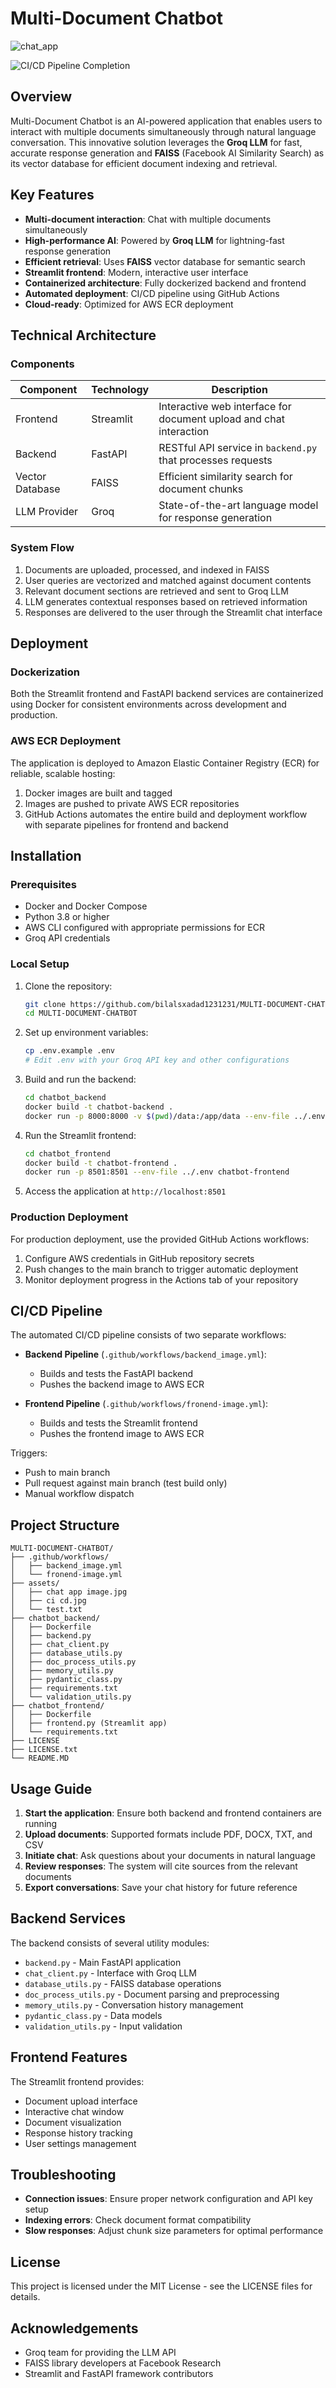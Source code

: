 # Multi-Document Chatbot

![chat_app](https://github.com/bilalsxadad1231231/MULTI-DOCUMENT-CHATBOT/blob/main/assets/chat%20app%20image.jpg)

![CI/CD Pipeline Completion](https://github.com/bilalsxadad1231231/MULTI-DOCUMENT-CHATBOT/blob/main/assets/ci%20cd.jpg)

## Overview

Multi-Document Chatbot is an AI-powered application that enables users to interact with multiple documents simultaneously through natural language conversation. This innovative solution leverages the **Groq LLM** for fast, accurate response generation and **FAISS** (Facebook AI Similarity Search) as its vector database for efficient document indexing and retrieval.

## Key Features

- **Multi-document interaction**: Chat with multiple documents simultaneously
- **High-performance AI**: Powered by **Groq LLM** for lightning-fast response generation
- **Efficient retrieval**: Uses **FAISS** vector database for semantic search
- **Streamlit frontend**: Modern, interactive user interface
- **Containerized architecture**: Fully dockerized backend and frontend
- **Automated deployment**: CI/CD pipeline using GitHub Actions
- **Cloud-ready**: Optimized for AWS ECR deployment

## Technical Architecture

### Components

| Component | Technology | Description |
|-----------|------------|-------------|
| Frontend | Streamlit | Interactive web interface for document upload and chat interaction |
| Backend | FastAPI | RESTful API service in `backend.py` that processes requests |
| Vector Database | FAISS | Efficient similarity search for document chunks |
| LLM Provider | Groq | State-of-the-art language model for response generation |

### System Flow

1. Documents are uploaded, processed, and indexed in FAISS
2. User queries are vectorized and matched against document contents
3. Relevant document sections are retrieved and sent to Groq LLM
4. LLM generates contextual responses based on retrieved information
5. Responses are delivered to the user through the Streamlit chat interface

## Deployment

### Dockerization

Both the Streamlit frontend and FastAPI backend services are containerized using Docker for consistent environments across development and production.

### AWS ECR Deployment

The application is deployed to Amazon Elastic Container Registry (ECR) for reliable, scalable hosting:

1. Docker images are built and tagged
2. Images are pushed to private AWS ECR repositories
3. GitHub Actions automates the entire build and deployment workflow with separate pipelines for frontend and backend

## Installation

### Prerequisites

- Docker and Docker Compose
- Python 3.8 or higher
- AWS CLI configured with appropriate permissions for ECR
- Groq API credentials

### Local Setup

1. Clone the repository:
   ```bash
   git clone https://github.com/bilalsxadad1231231/MULTI-DOCUMENT-CHATBOT.git
   cd MULTI-DOCUMENT-CHATBOT
   ```

2. Set up environment variables:
   ```bash
   cp .env.example .env
   # Edit .env with your Groq API key and other configurations
   ```

3. Build and run the backend:
   ```bash
   cd chatbot_backend
   docker build -t chatbot-backend .
   docker run -p 8000:8000 -v $(pwd)/data:/app/data --env-file ../.env chatbot-backend
   ```

4. Run the Streamlit frontend:
   ```bash
   cd chatbot_frontend
   docker build -t chatbot-frontend .
   docker run -p 8501:8501 --env-file ../.env chatbot-frontend
   ```

5. Access the application at `http://localhost:8501`

### Production Deployment

For production deployment, use the provided GitHub Actions workflows:

1. Configure AWS credentials in GitHub repository secrets
2. Push changes to the main branch to trigger automatic deployment
3. Monitor deployment progress in the Actions tab of your repository

## CI/CD Pipeline

The automated CI/CD pipeline consists of two separate workflows:

- **Backend Pipeline** (`.github/workflows/backend_image.yml`):
  - Builds and tests the FastAPI backend
  - Pushes the backend image to AWS ECR

- **Frontend Pipeline** (`.github/workflows/fronend-image.yml`):
  - Builds and tests the Streamlit frontend
  - Pushes the frontend image to AWS ECR

Triggers:
- Push to main branch
- Pull request against main branch (test build only)
- Manual workflow dispatch

## Project Structure

```
MULTI-DOCUMENT-CHATBOT/
├── .github/workflows/
│   ├── backend_image.yml
│   └── fronend-image.yml
├── assets/
│   ├── chat app image.jpg
│   ├── ci cd.jpg
│   └── test.txt
├── chatbot_backend/
│   ├── Dockerfile
│   ├── backend.py
│   ├── chat_client.py
│   ├── database_utils.py
│   ├── doc_process_utils.py
│   ├── memory_utils.py
│   ├── pydantic_class.py
│   ├── requirements.txt
│   └── validation_utils.py
├── chatbot_frontend/
│   ├── Dockerfile
│   ├── frontend.py (Streamlit app)
│   └── requirements.txt
├── LICENSE
├── LICENSE.txt
└── README.MD
```

## Usage Guide

1. **Start the application**: Ensure both backend and frontend containers are running
2. **Upload documents**: Supported formats include PDF, DOCX, TXT, and CSV
3. **Initiate chat**: Ask questions about your documents in natural language
4. **Review responses**: The system will cite sources from the relevant documents
5. **Export conversations**: Save your chat history for future reference

## Backend Services

The backend consists of several utility modules:
- `backend.py` - Main FastAPI application
- `chat_client.py` - Interface with Groq LLM
- `database_utils.py` - FAISS database operations
- `doc_process_utils.py` - Document parsing and preprocessing
- `memory_utils.py` - Conversation history management
- `pydantic_class.py` - Data models
- `validation_utils.py` - Input validation

## Frontend Features

The Streamlit frontend provides:
- Document upload interface
- Interactive chat window
- Document visualization
- Response history tracking
- User settings management

## Troubleshooting

- **Connection issues**: Ensure proper network configuration and API key setup
- **Indexing errors**: Check document format compatibility
- **Slow responses**: Adjust chunk size parameters for optimal performance

## License

This project is licensed under the MIT License - see the LICENSE files for details.

## Acknowledgements

- Groq team for providing the LLM API
- FAISS library developers at Facebook Research
- Streamlit and FastAPI framework contributors
